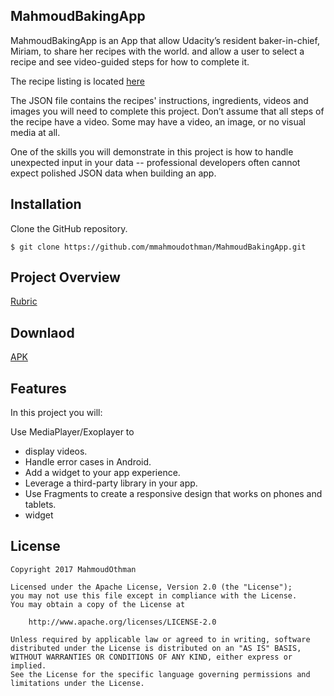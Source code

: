 ## MahmoudBakingApp
MahmoudBakingApp is an App that allow Udacity’s resident baker-in-chief, Miriam, to share her recipes with the world. and allow a user to select a recipe and see video-guided steps for how to complete it.

The recipe listing is located [here](https://d17h27t6h515a5.cloudfront.net/topher/2017/May/59121517_baking/baking.json)

The JSON file contains the recipes' instructions, ingredients, videos and images you will need to complete this project. Don’t assume that all steps of the recipe have a video. Some may have a video, an image, or no visual media at all.

One of the skills you will demonstrate in this project is how to handle unexpected input in your data -- professional developers often cannot expect polished JSON data when building an app.

## Installation
Clone the GitHub repository.
    
    $ git clone https://github.com/mmahmoudothman/MahmoudBakingApp.git
    
## Project Overview
 [Rubric](https://review.udacity.com/#!/rubrics/829/view) 
 
## Downlaod 
 [APK](https://play.google.com/store/apps/details?id=com.mahmoud.osman.mahmoudbakingapp) 

## Features

In this project you will:

Use MediaPlayer/Exoplayer to
* display videos.
* Handle error cases in Android.
* Add a widget to your app experience.
* Leverage a third-party library in your app.
* Use Fragments to create a responsive design that works on phones and tablets.
* widget


## License
	
	Copyright 2017 MahmoudOthman
	
	Licensed under the Apache License, Version 2.0 (the "License");
	you may not use this file except in compliance with the License.
	You may obtain a copy of the License at
	
		http://www.apache.org/licenses/LICENSE-2.0

	Unless required by applicable law or agreed to in writing, software
	distributed under the License is distributed on an "AS IS" BASIS,
	WITHOUT WARRANTIES OR CONDITIONS OF ANY KIND, either express or implied.
	See the License for the specific language governing permissions and
	limitations under the License.
